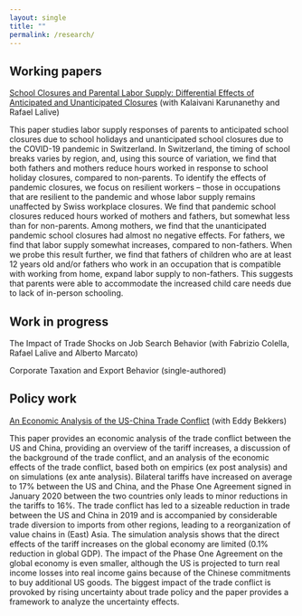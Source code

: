 ```yaml
---
layout: single
title: ""
permalink: /research/
---
```


## Working papers

[School Closures and Parental Labor Supply: Differential Effects of Anticipated and Unanticipated Closures](https://docs.iza.org/dp17371.pdf) (with Kalaivani Karunanethy and Rafael Lalive)


This paper studies labor supply responses of parents to anticipated school closures due to school holidays and unanticipated school closures due to the COVID-19 pandemic in Switzerland. In Switzerland, the timing of school breaks varies by region, and, using this source of variation, we find that both fathers and mothers reduce hours worked in response to school holiday closures, compared to non-parents. To identify the effects of pandemic closures, we focus on resilient workers – those in occupations that are resilient to the pandemic and whose labor supply remains unaffected by Swiss workplace closures. We find that pandemic school closures reduced hours worked of mothers and fathers, but somewhat less than for non-parents. Among mothers, we find that the unanticipated pandemic school closures had almost no negative effects. For fathers, we find that labor supply somewhat increases, compared to non-fathers. When we probe this result further, we find that fathers of children who are at least 12 years old and/or fathers who work in an occupation that is compatible with working from home, expand labor supply to non-fathers. This suggests that parents were able to accommodate the increased child care needs due to lack of in-person schooling.


## Work in progress

The Impact of Trade Shocks on Job Search Behavior (with Fabrizio Colella, Rafael Lalive and Alberto Marcato)

Corporate Taxation and Export Behavior (single-authored)


## Policy work

[An Economic Analysis of the US-China Trade Conflict](https://www.econstor.eu/bitstream/10419/215536/1/1693479710.pdf) (with Eddy Bekkers)

This paper provides an economic analysis of the trade conflict between the US and China, providing an overview of the tariff increases, a discussion of the background of the trade conflict, and an analysis of the economic effects of the trade conflict, based both on empirics (ex post analysis) and on simulations (ex ante analysis). Bilateral tariffs have increased on average to 17% between the US and China, and the Phase One Agreement signed in January 2020 between the two countries only leads to minor reductions in the tariffs to 16%. The trade conflict has led to a sizeable reduction in trade between the US and China in 2019 and is accompanied by considerable trade diversion to imports from other regions, leading to a reorganization of value chains in (East) Asia. The simulation analysis shows that the direct effects of the tariff increases on the global economy are limited (0.1% reduction in global GDP). The impact of the Phase One Agreement on the global economy is even smaller, although the US is projected to turn real income losses into real income gains because of the Chinese commitments to buy additional US goods. The biggest impact of the trade conflict is provoked by rising uncertainty about trade policy and the paper provides a framework to analyze the uncertainty effects. 
